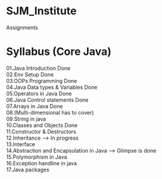 # SJM_Institute
Assignments

<h1>Syllabus (Core Java)</h1>
<p1>01.Java Introduction Done</p1><br>
<p1>02.Env Setup Done</p1> <br>
<p1>03.OOPs Programming Done</p1> <br>
<p1>04.Java Data types & Variables Done</p1><br>
<p1>05.Operators in Java Done</p1><br>
<p1>06.Java Control statements Done </p1><br>
<p1>07.Arrays in Java Done</p1><br>
<p1>08.(Multi-dimensional has to cover) </p1><br>
<p1>09.String in java </p1><br>
<p1>10.Classes and Objects Done </p1><br>
<p1>11.Constructor & Destructors </p1><br>
<p1>12.Inheritance --> In progress </p1><br>
<p1>13.Interface </p1><br>
<p1>14.Abstraction and Encapsulation in Java --> Glimpse is done </p1><br>
<p1>15.Polymorphism in Java </p1><br>
<p1>16.Exception handline in java </p1><br>
<p1>17.Java packages</p1><br>